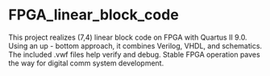 # FPGA_linear_block_code
This project realizes (7,4) linear block code on FPGA with Quartus II 9.0. Using an up - bottom approach, it combines Verilog, VHDL, and schematics. The included .vwf files help verify and debug. Stable FPGA operation paves the way for digital comm system development.
